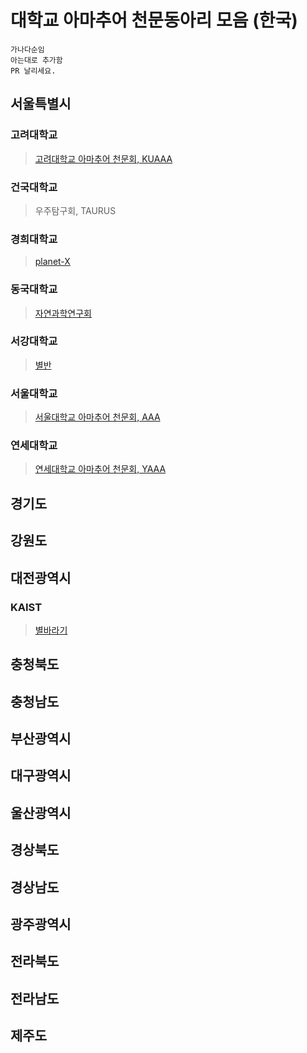 # 대학교 아마추어 천문동아리 모음 (한국)

``` 
가나다순임
아는대로 추가함
PR 날리세요.
```

## 서울특별시
### 고려대학교
> [고려대학교 아마추어 천문회, KUAAA](https://www.facebook.com/KUAAA1982)

### 건국대학교
> 우주탐구회, TAURUS

### 경희대학교
> [planet-X](https://www.instagram.com/khu_planet_x/)

### 동국대학교
> [자연과학연구회](https://www.facebook.com/dongguknsa/)

### 서강대학교
> [별반](https://sogang-astronomy.github.io)

### 서울대학교
> [서울대학교 아마추어 천문회, AAA](https://www.snuaaa.net)

### 연세대학교
> [연세대학교 아마추어 천문회, YAAA](https://www.facebook.com/YAAA1985)

## 경기도

## 강원도

## 대전광역시
### KAIST
> [별바라기](http://starflower.club/)

## 충청북도

## 충청남도

## 부산광역시

## 대구광역시

## 울산광역시

## 경상북도

## 경상남도

## 광주광역시

## 전라북도

## 전라남도

## 제주도
